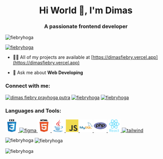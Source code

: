 <h1 align="center">Hi World 👋, I'm Dimas</h1>
<h3 align="center">A passionate frontend developer</h3>

<p align="left"> <img src="https://komarev.com/ghpvc/?username=fiebryhoga&label=Profile%20views&color=0e75b6&style=flat" alt="fiebryhoga" /> </p>

<p align="left"> <a href="https://github.com/ryo-ma/github-profile-trophy"><img src="https://github-profile-trophy.vercel.app/?username=fiebryhoga" alt="fiebryhoga" /></a> </p>

- 👨‍💻 All of my projects are available at [https://dimasfiebry.vercel.app](https://dimasfiebry.vercel.app)

- 💬 Ask me about **Web Developing**

<h3 align="left">Connect with me:</h3>
<p align="left">
<a href="https://linkedin.com/in/dimas fiebry prayhoga putra" target="blank"><img align="center" src="https://raw.githubusercontent.com/rahuldkjain/github-profile-readme-generator/master/src/images/icons/Social/linked-in-alt.svg" alt="dimas fiebry prayhoga putra" height="30" width="40" /></a>
<a href="https://instagram.com/fiebryhoga" target="blank"><img align="center" src="https://raw.githubusercontent.com/rahuldkjain/github-profile-readme-generator/master/src/images/icons/Social/instagram.svg" alt="fiebryhoga" height="30" width="40" /></a>
<a href="https://dribbble.com/fiebryhoga" target="blank"><img align="center" src="https://raw.githubusercontent.com/rahuldkjain/github-profile-readme-generator/master/src/images/icons/Social/dribbble.svg" alt="fiebryhoga" height="30" width="40" /></a>
</p>

<h3 align="left">Languages and Tools:</h3>
<p align="left"> <a href="https://www.w3schools.com/css/" target="_blank" rel="noreferrer"> <img src="https://raw.githubusercontent.com/devicons/devicon/master/icons/css3/css3-original-wordmark.svg" alt="css3" width="40" height="40"/> </a> <a href="https://www.figma.com/" target="_blank" rel="noreferrer"> <img src="https://www.vectorlogo.zone/logos/figma/figma-icon.svg" alt="figma" width="40" height="40"/> </a> <a href="https://www.w3.org/html/" target="_blank" rel="noreferrer"> <img src="https://raw.githubusercontent.com/devicons/devicon/master/icons/html5/html5-original-wordmark.svg" alt="html5" width="40" height="40"/> </a> <a href="https://www.java.com" target="_blank" rel="noreferrer"> <img src="https://raw.githubusercontent.com/devicons/devicon/master/icons/java/java-original.svg" alt="java" width="40" height="40"/> </a> <a href="https://developer.mozilla.org/en-US/docs/Web/JavaScript" target="_blank" rel="noreferrer"> <img src="https://raw.githubusercontent.com/devicons/devicon/master/icons/javascript/javascript-original.svg" alt="javascript" width="40" height="40"/> </a> <a href="https://www.mysql.com/" target="_blank" rel="noreferrer"> <img src="https://raw.githubusercontent.com/devicons/devicon/master/icons/mysql/mysql-original-wordmark.svg" alt="mysql" width="40" height="40"/> </a> <a href="https://www.php.net" target="_blank" rel="noreferrer"> <img src="https://raw.githubusercontent.com/devicons/devicon/master/icons/php/php-original.svg" alt="php" width="40" height="40"/> </a> <a href="https://reactjs.org/" target="_blank" rel="noreferrer"> <img src="https://raw.githubusercontent.com/devicons/devicon/master/icons/react/react-original-wordmark.svg" alt="react" width="40" height="40"/> </a> <a href="https://tailwindcss.com/" target="_blank" rel="noreferrer"> <img src="https://www.vectorlogo.zone/logos/tailwindcss/tailwindcss-icon.svg" alt="tailwind" width="40" height="40"/> </a> </p>

<p><img align="left" src="https://github-readme-stats.vercel.app/api/top-langs?username=fiebryhoga&show_icons=true&locale=en&layout=compact" alt="fiebryhoga" /></p>

<p>&nbsp;<img align="center" src="https://github-readme-stats.vercel.app/api?username=fiebryhoga&show_icons=true&locale=en" alt="fiebryhoga" /></p>

<p><img align="center" src="https://github-readme-streak-stats.herokuapp.com/?user=fiebryhoga&" alt="fiebryhoga" /></p>
